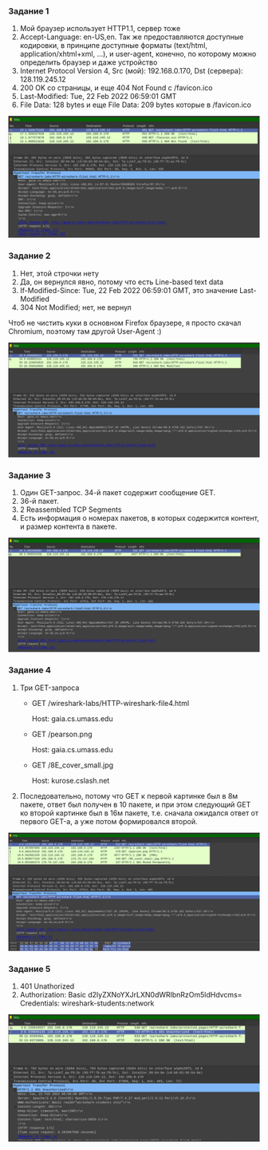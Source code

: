### Задание 1
1. Мой браузер использует HTTP1.1, сервер тоже
2. Accept-Language: en-US,en. Так же предоставляются доступные кодировки,
в принципе доступные форматы (text/html, application/xhtml+xml, ...),
и user-agent, конечно, по которому можно определить браузер и даже устройство
3. Internet Protocol Version 4, Src (мой): 192.168.0.170, Dst (сервера): 128.119.245.12
4. 200 OK со страницы, и еще 404 Not Found с /favicon.ico
5. Last-Modified: Tue, 22 Feb 2022 06:59:01 GMT
6. File Data: 128 bytes и еще File Data: 209 bytes которые в /favicon.ico

![task 1 screenshot](task1_screen.png)

### Задание 2
1. Нет, этой строчки нету
2. Да, он вернулся явно, потому что есть Line-based text data
3. If-Modified-Since: Tue, 22 Feb 2022 06:59:01 GMT, это значение Last-Modified
4. 304 Not Modified; нет, не вернул

Чтоб не чистить куки в основном Firefox браузере, я просто скачал Chromium,
поэтому там другой User-Agent :)

![task 2 screenshot](task2_screen.png)

### Задание 3
1. Один GET-запрос. 34-й пакет содержит сообщение GET.
2. 36-й пакет.
3. 2 Reassembled TCP Segments
4. Есть информация о номерах пакетов, в которых содержится контент, и размер контента в пакете.

![task 3 screenshot](task3_screen.png)

### Задание 4
1. Три GET-запроса
    * GET /wireshark-labs/HTTP-wireshark-file4.html

        Host: gaia.cs.umass.edu

    * GET /pearson.png

        Host: gaia.cs.umass.edu

    * GET /8E_cover_small.jpg

        Host: kurose.cslash.net

2. Последовательно, потому что GET к первой картинке был в 8м пакете, ответ был
получен в 10 пакете, и при этом следующий GET ко второй картинке был в 16м пакете,
т.е. сначала ожидался ответ от первого GET-а, а уже потом формировался второй.

![task 4 screenshot](task4_screen.png)

### Задание 5
1. 401 Unathorized
2. Authorization: Basic d2lyZXNoYXJrLXN0dWRlbnRzOm5ldHdvcms=
    Credentials: wireshark-students:network

![task 5 screenshot](task5_screen.png)